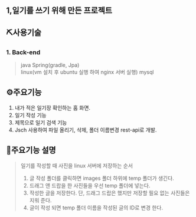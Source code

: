 ## 1,일기를 쓰기 위해 만든 프로젝트

## ⛏사용기술
### 1. Back-end

> java Spring(gradle, Jpa)  
> linux(vm 설치 후 ubuntu 실행 하여 nginx 서버 실행)
> mysql

## ⚙주요기능

1. 내가 적은 일기장 확인하는 홈 화면.
2. 일기 작성 기능 
3. 제목으로 일기 검색 기능
4. Jsch 사용하여 파일 올리기, 삭제, 폴더 이름변경 rest-api로 개발.


## 📎주요기능 설명
>일기를 작성할 때 사진을 linux 서버에 저장하는 순서
>1. 글 작성 폴더를 클릭하면 images 폴더 하위에 temp 폴더가 생긴다.
>2. 드래그 앤 드랍을 한 사진들을 우선 temp 폴더에 넣는다.
>3. 작성한 글을 저장한다. 단, 드래그 드랍은 했지만 저장할 필요 없는 사진들은 지워 준다.
>4. 글이 작성 되면 temp 폴더 이름을 작성된 글의 ID로 변경 한다.

